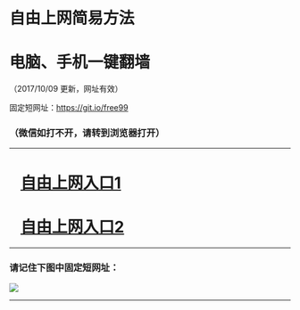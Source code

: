 ﻿# 自由上网简易方法

# 电脑、手机一键翻墙

（2017/10/09 更新，网址有效）

固定短网址：https://git.io/free99

### （微信如打不开，请转到浏览器打开）


***





# &nbsp;&nbsp; <a href="http://ft3192417642.fwq-tz-1001.info/fwqtz01.html?t=1009001623 " target="_blank">自由上网入口1</a>
# &nbsp;&nbsp; <a href="http://ft255175377.fwq-tz-1002.info/fwqtz02.html?t=10090015096 " target="_blank">自由上网入口2</a>
***

### 请记住下图中固定短网址：

<img src="https://s3-us-west-2.amazonaws.com/fwq-1001/yjfq-20170905okok.png" /> 


***

